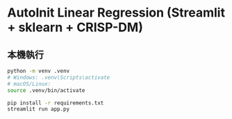 # AutoInit Linear Regression (Streamlit + sklearn + CRISP-DM)

## 本機執行
```bash
python -m venv .venv
# Windows: .venv\Scripts\activate
# macOS/Linux:
source .venv/bin/activate

pip install -r requirements.txt
streamlit run app.py
